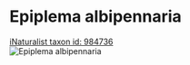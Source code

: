 
Epiplema albipennaria
=====================
  
[iNaturalist taxon id: 984736](https://www.inaturalist.org/taxa/984736)  
![Epiplema albipennaria](https://inaturalist-open-data.s3.amazonaws.com/photos/249706969/medium.jpg)